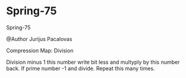 # Spring-75
Spring-75

@Author Jurijus Pacalovas

Compression Map:
Division

Division minus 1 this number write bit less and multyply by this number back. If prime number -1 and divide. Repeat this many times.

